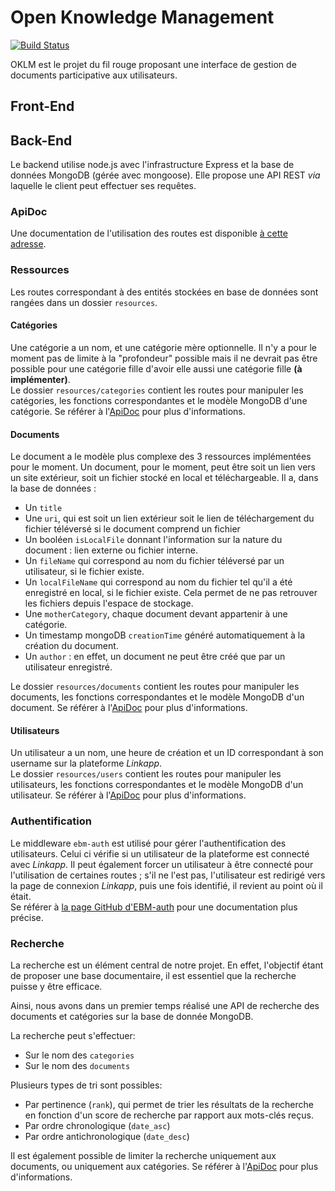 # Open Knowledge Management
[![Build Status](https://travis-ci.org/EBM-2017-2018/OKLM.svg?branch=master)](https://travis-ci.org/EBM-2017-2018/OKLM)

OKLM est le projet du fil rouge proposant une interface de gestion de documents participative aux utilisateurs.

## Front-End

## Back-End
Le backend utilise node.js avec l'infrastructure Express et la base de données MongoDB (gérée avec mongoose). 
Elle propose une API REST _via_ laquelle le client peut effectuer ses requêtes. 

### ApiDoc
Une documentation de l'utilisation des routes est disponible [à cette adresse](https://ebm-2017-2018.github.io/OKLM/). 

### Ressources
Les routes correspondant à des entités stockées en base de données sont rangées dans un dossier `resources`.

#### Catégories
Une catégorie a un nom, et une catégorie mère optionnelle. Il n'y a pour le moment pas de limite à la "profondeur" possible mais il ne devrait pas être possible pour une catégorie fille d'avoir elle aussi une catégorie fille __(à implémenter)__.  
Le dossier `resources/categories` contient les routes pour manipuler les catégories, les fonctions correspondantes et le modèle MongoDB d'une catégorie. Se référer à l'[ApiDoc](#ApiDoc) pour plus d'informations.

#### Documents
Le document a le modèle plus complexe des 3 ressources implémentées pour le moment. Un document, pour le moment, peut être soit un lien vers un site extérieur, soit un fichier stocké en local et téléchargeable. Il a, dans la base de données : 
 - Un `title`
 - Une `uri`, qui est soit un lien extérieur soit le lien de téléchargement du fichier téléversé si le document comprend un fichier
 - Un booléen `isLocalFile` donnant l'information sur la nature du document : lien externe ou fichier interne.
 - Un `fileName` qui correspond au nom du fichier téléversé par un utilisateur, si le fichier existe.
 - Un `localFileName` qui correspond au nom du fichier tel qu'il a été enregistré en local, si le fichier existe. Cela permet de ne pas retrouver les fichiers depuis l'espace de stockage.
 - Une `motherCategory`, chaque document devant appartenir à une catégorie.
 - Un timestamp mongoDB `creationTime` généré automatiquement à la création du document.
 - Un `author` : en effet, un document ne peut être créé que par un utilisateur enregistré.

Le dossier `resources/documents` contient les routes pour manipuler les documents, les fonctions correspondantes et le modèle MongoDB d'un document. Se référer à l'[ApiDoc](#ApiDoc) pour plus d'informations.

#### Utilisateurs
Un utilisateur a un nom, une heure de création et un ID correspondant à son username sur la plateforme _Linkapp_.  
Le dossier `resources/users` contient les routes pour manipuler les utilisateurs, les fonctions correspondantes et le modèle MongoDB d'un utilisateur. Se référer à l'[ApiDoc](#ApiDoc) pour plus d'informations.

### Authentification
Le middleware `ebm-auth` est utilisé pour gérer l'authentification des utilisateurs. Celui ci vérifie si un utilisateur de la plateforme est connecté avec _Linkapp_. Il peut également forcer un utilisateur à être connecté pour l'utilisation de certaines routes ; s'il ne l'est pas, l'utilisateur est redirigé vers la page de connexion _Linkapp_, puis une fois identifié, il revient au point où il était.  
Se référer à [la page GitHub d'EBM-auth](https://github.com/EBM-2017-2018/ebm-auth) pour une documentation plus précise.

### Recherche

La recherche est un élément central de notre projet. En effet, l'objectif étant de proposer une base documentaire, il est essentiel que la recherche puisse y être efficace.

Ainsi, nous avons dans un premier temps réalisé une API de recherche des documents et catégories sur la base de donnée MongoDB.

La recherche peut s'effectuer:

- Sur le nom des `categories`
- Sur le nom des `documents`

Plusieurs types de tri sont possibles:

- Par pertinence (`rank`), qui permet de trier les résultats de la recherche en fonction d'un score de recherche par rapport aux mots-clés reçus.
- Par ordre chronologique (`date_asc`)
- Par ordre antichronologique (`date_desc`)

Il est également possible de limiter la recherche uniquement aux documents, ou uniquement aux catégories.
Se référer à l'[ApiDoc](#ApiDoc) pour plus d'informations.
